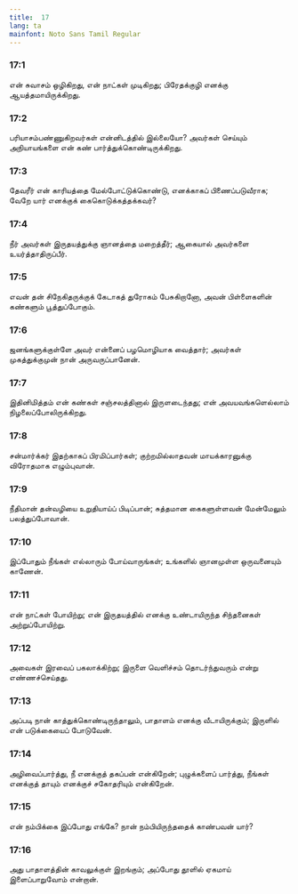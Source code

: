 ```yaml
---
title:  17
lang: ta
mainfont: Noto Sans Tamil Regular
---
```


###  17:1

என் சுவாசம் ஒழிகிறது, என் நாட்கள் முடிகிறது; பிரேதக்குழி எனக்கு ஆயத்தமாயிருக்கிறது.

###  17:2

பரியாசம்பண்ணுகிறவர்கள் என்னிடத்தில் இல்லையோ? அவர்கள் செய்யும் அநியாயங்களை என் கண் பார்த்துக்கொண்டிருக்கிறது.

###  17:3

தேவரீர் என் காரியத்தை மேல்போட்டுக்கொண்டு, எனக்காகப் பிணைப்படுவீராக; வேறே யார் எனக்குக் கைகொடுக்கத்தக்கவர்?

###  17:4

நீர் அவர்கள் இருதயத்துக்கு ஞானத்தை மறைத்தீர்; ஆகையால் அவர்களை உயர்த்தாதிருப்பீர்.

###  17:5

எவன் தன் சிநேகிதருக்குக் கேடாகத் துரோகம் பேசுகிறானோ, அவன் பிள்ளைகளின் கண்களும் பூத்துப்போகும்.

###  17:6

ஜனங்களுக்குள்ளே அவர் என்னைப் பழமொழியாக வைத்தார்; அவர்கள் முகத்துக்குமுன் நான் அருவருப்பானேன்.

###  17:7

இதினிமித்தம் என் கண்கள் சஞ்சலத்தினால் இருளடைந்தது; என் அவயவங்களெல்லாம் நிழலைப்போலிருக்கிறது.

###  17:8

சன்மார்க்கர் இதற்காகப் பிரமிப்பார்கள்; குற்றமில்லாதவன் மாயக்காரனுக்கு விரோதமாக எழும்புவான்.

###  17:9

நீதிமான் தன்வழியை உறுதியாய்ப் பிடிப்பான்; சுத்தமான கைகளுள்ளவன் மேன்மேலும் பலத்துப்போவான்.

###  17:10

இப்போதும் நீங்கள் எல்லாரும் போய்வாருங்கள்; உங்களில் ஞானமுள்ள ஒருவனையும் காணேன்.

###  17:11

என் நாட்கள் போயிற்று; என் இருதயத்தில் எனக்கு உண்டாயிருந்த சிந்தனைகள் அற்றுப்போயிற்று.

###  17:12

அவைகள் இரவைப் பகலாக்கிற்று; இருளை வெளிச்சம் தொடர்ந்துவரும் என்று எண்ணச்செய்தது.

###  17:13

அப்படி நான் காத்துக்கொண்டிருந்தாலும், பாதாளம் எனக்கு வீடாயிருக்கும்; இருளில் என் படுக்கையைப் போடுவேன்.

###  17:14

அழிவைப்பார்த்து, நீ எனக்குத் தகப்பன் என்கிறேன்; புழுக்களைப் பார்த்து, நீங்கள் எனக்குத் தாயும் எனக்குச் சகோதரியும் என்கிறேன்.

###  17:15

என் நம்பிக்கை இப்போது எங்கே? நான் நம்பியிருந்ததைக் காண்பவன் யார்?

###  17:16

அது பாதாளத்தின் காவலுக்குள் இறங்கும்; அப்போது தூளில் ஏகமாய் இளைப்பாறுவோம் என்றான்.

